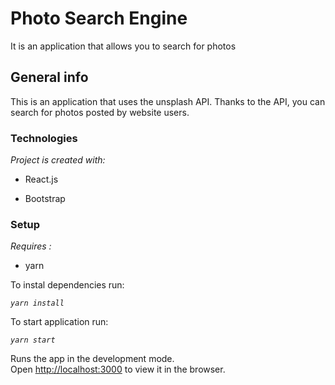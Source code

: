 # Photo Search Engine

  

It is an application that allows you to search for photos

  

## General info



This is an application that uses the unsplash API. Thanks to the API, you can search for photos posted by website users.



### Technologies



*Project is created with:*

* React.js

* Bootstrap




### Setup



*Requires :* 

* yarn

To instal dependencies run:

*`yarn install`*

To start application run:

*`yarn start`*

Runs the app in the development mode.\
Open [http://localhost:3000](http://localhost:3000) to view it in the browser.


